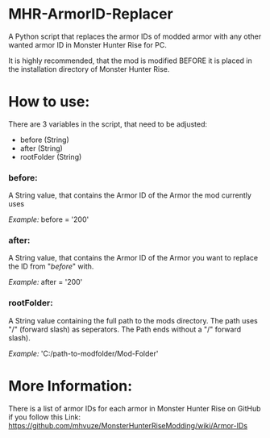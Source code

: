 # MHR-ArmorID-Replacer

A Python script that replaces the armor IDs of modded armor with any other wanted armor ID in Monster Hunter Rise for PC. 

It is highly recommended, that the mod is modified BEFORE it is placed in the installation directory of Monster Hunter Rise.

# How to use:
There are 3 variables in the script, that need to be adjusted:
- before (String)
- after (String)
- rootFolder (String)

### **before**:
A String value, that contains the Armor ID of the Armor the mod currently uses

*Example:* before = '200'

### **after**:
A String value, that contains the Armor ID of the Armor you want to replace the ID from "*before*" with.

*Example:* after = '200'

### **rootFolder**:
A String value containing the full path to the mods directory.
The path uses "/" (forward slash) as seperators. The Path ends without a "/" forward slash).

*Example:* 'C:/path-to-modfolder/Mod-Folder'

# More Information:
There is a list of armor IDs for each armor in Monster Hunter Rise on GitHub if you follow this Link: 
https://github.com/mhvuze/MonsterHunterRiseModding/wiki/Armor-IDs